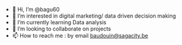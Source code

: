 - 👋 Hi, I’m @bagu60
- 👀 I’m interested in digital marketing/ data driven decision making 
- 🌱 I’m currently learning Data analysis
- 💞️ I’m looking to collaborate on projects
- 📫 How to reach me : by email baudouin@sagacity.be

<!---
bagu60/bagu60 is a ✨ special ✨ repository because its `README.md` (this file) appears on your GitHub profile.
You can click the Preview link to take a look at your changes.
--->
